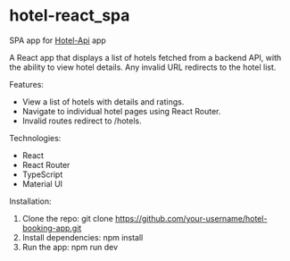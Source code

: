 # hotel-react_spa
 
SPA app for [Hotel-Api](https://github.com/slezyradosti/Hotel-App) app

A React app that displays a list of hotels fetched from a backend API, with the ability to view hotel details. Any invalid URL redirects to the hotel list.

Features:
- View a list of hotels with details and ratings.
- Navigate to individual hotel pages using React Router.
- Invalid routes redirect to /hotels.

Technologies:
- React
- React Router
- TypeScript
- Material UI

Installation:
1. Clone the repo: git clone https://github.com/your-username/hotel-booking-app.git
2. Install dependencies: npm install
3. Run the app: npm run dev
